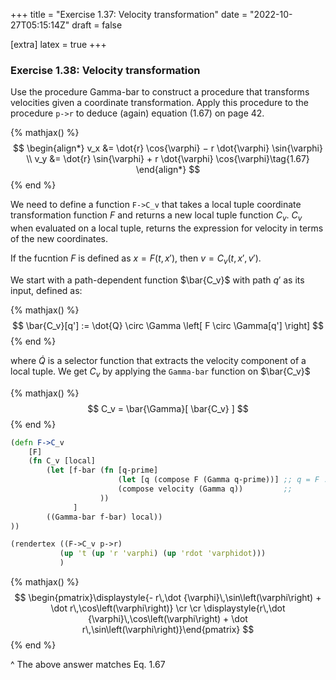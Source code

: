 +++
title = "Exercise 1.37: Velocity transformation"
date = "2022-10-27T05:15:14Z"
draft = false

[extra]
latex = true
+++



### Exercise 1.38: Velocity transformation

Use the procedure Gamma-bar to construct a procedure that transforms velocities given a coordinate transformation. Apply this procedure to the procedure `p->r` to deduce (again) equation (1.67) on page 42.


{% mathjax() %}
$$
\begin{align*}
v_x &= \dot{r} \cos{\varphi} − r \dot{\varphi} \sin{\varphi} \\
v_y &= \dot{r} \sin{\varphi} + r \dot{\varphi} \cos{\varphi}\tag{1.67}
\end{align*}
$$
{% end %}









We need to define a function `F->C_v` that takes a local tuple coordinate transformation function $F$ and returns a new local tuple function $C_v$. $C_v$ when evaluated on a local tuple, returns the expression for velocity in terms of the new coordinates.

If the fucntion $F$ is defined as $x = F(t, x')$, then $v = C_v(t, x', v')$.

We start with a path-dependent function $\bar{C_v}$ with path $q'$ as its input, defined as: 


{% mathjax() %}
$$
\bar{C_v}[q'] :=  \dot{Q} \circ \Gamma \left[ F \circ \Gamma[q'] \right]
$$
{% end %}



where $\dot{Q}$ is a selector function that extracts the velocity component of a local tuple. We get $C_v$ by applying the `Gamma-bar` function on $\bar{C_v}$


{% mathjax() %}
$$
C_v = \bar{\Gamma}[ \bar{C_v} ]
$$
{% end %}



```clojure
(defn F->C_v
    [F]
    (fn C_v [local]
        (let [f-bar (fn [q-prime]
                        (let [q (compose F (Gamma q-prime))] ;; q = F . Gamma[q']
                        (compose velocity (Gamma q))         ;; 
                    ))
              ]
        ((Gamma-bar f-bar) local))
))

(rendertex ((F->C_v p->r)
           (up 't (up 'r 'varphi) (up 'rdot 'varphidot)))
           )
```


{% mathjax() %}
$$
\begin{pmatrix}\displaystyle{- r\,\dot {\varphi}\,\sin\left(\varphi\right) + \dot r\,\cos\left(\varphi\right)} \cr \cr \displaystyle{r\,\dot {\varphi}\,\cos\left(\varphi\right) + \dot r\,\sin\left(\varphi\right)}\end{pmatrix}
$$
{% end %}





^ The above answer matches Eq. 1.67
